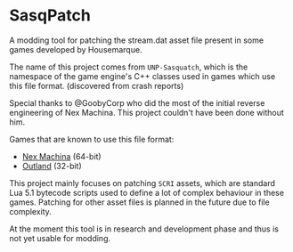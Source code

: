 # SasqPatch

A modding tool for patching the stream.dat asset file present in some games developed by Housemarque.

The name of this project comes from `UNP-Sasquatch`,
which is the namespace of the game engine's C++ classes used in games which use this file format. (discovered from crash reports)

Special thanks to @GoobyCorp who did the most of the initial reverse engineering of Nex Machina. This project couldn't have been done without him.

Games that are known to use this file format:
- [Nex Machina](https://housemarque.com/games/nexmachina/) (64-bit)
- [Outland](https://housemarque.com/games/outland/) (32-bit)

This project mainly focuses on patching `SCRI` assets, which are standard Lua 5.1 bytecode scripts used to define a lot of complex behaviour in these games.
Patching for other asset files is planned in the future due to file complexity.

At the moment this tool is in research and development phase and thus is not yet usable for modding.